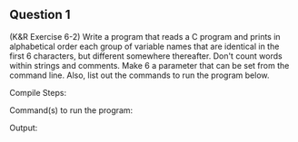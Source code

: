 ## Question 1

(K&R Exercise 6-2) Write a program that reads a C program and prints in alphabetical order each group of variable names that are identical in the first 6 characters, but different somewhere thereafter. Don't count words within strings and comments. Make 6 a parameter that can be set from the command line. Also, list out the commands to run the program below.

Compile Steps: 

Command(s) to run the program:

Output:
